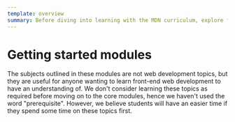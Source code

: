 ```yaml
---
template: overview
summary: Before diving into learning with the MDN curriculum, explore foundational topics like soft skills and environment setup to support your success in the core web development modules.
---
```


# Getting started modules

The subjects outlined in these modules are not web development topics, but they are useful for anyone wanting to learn front-end web development to have an understanding of. We don't consider learning these topics as required before moving on to the core modules, hence we haven't used the word "prerequisite". However, we believe students will have an easier time if they spend some time on these topics first.
